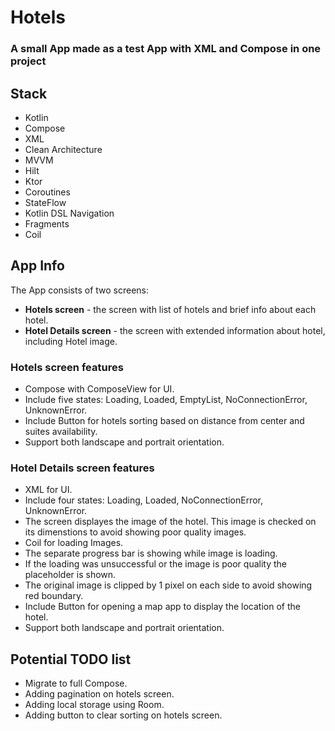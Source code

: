# Hotels
### A small App made as a test App with XML and Compose in one project

## Stack
+ Kotlin
+ Compose
+ XML
+ Clean Architecture
+ MVVM
+ Hilt
+ Ktor
+ Coroutines
+ StateFlow
+ Kotlin DSL Navigation
+ Fragments
+ Coil

## App Info
The App consists of two screens:
+ **Hotels screen** - the screen with list of hotels and brief info about each hotel.
+ **Hotel Details screen** - the screen with extended information about hotel, including Hotel image.

###  Hotels screen features
+ Compose with ComposeView for UI.
+ Include five states: Loading, Loaded, EmptyList, NoConnectionError, UnknownError.
+ Include Button for hotels sorting based on distance from center and suites availability.
+ Support both landscape and portrait orientation.

### Hotel Details screen features
+ XML for UI.
+ Include four states: Loading, Loaded, NoConnectionError, UnknownError.
+ The screen displayes the image of the hotel. This image is checked on its dimenstions to avoid showing poor quality images.
+ Coil for loading Images.
+ The separate progress bar is showing while image is loading.
+ If the loading was unsuccessful or the image is poor quality the placeholder is shown.
+ The original image is clipped by 1 pixel on each side to avoid showing red boundary.
+ Include Button for opening a map app to display the location of the hotel.
+ Support both landscape and portrait orientation.

## Potential TODO list
+ Migrate to full Compose.
+ Adding pagination on hotels screen.
+ Adding local storage using Room.
+ Adding button to clear sorting on hotels screen.